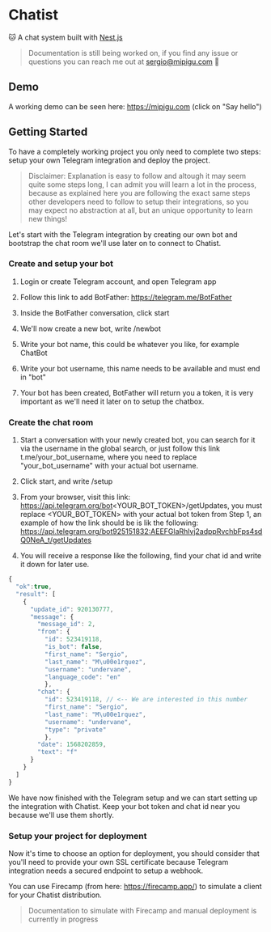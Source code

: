 # Chatist

🐱 A chat system built with [Nest.js](https://nestjs.com/)

> Documentation is still being worked on, if you find any issue or questions you can reach me out at [sergio@mipigu.com](mailto:sergio@mipigu.com) 👋

## Demo

A working demo can be seen here: https://mipigu.com (click on "Say hello")

## Getting Started

To have a completely working project you only need to complete two steps: setup your own Telegram integration and deploy the project.

> Disclaimer: Explanation is easy to follow and altough it may seem quite some steps long, I can admit you will learn a lot in the process, because as explained here you are following the exact same steps other developers need to follow to setup their integrations, so you may expect no abstraction at all, but an unique opportunity to learn new things!

Let's start with the Telegram integration by creating our own bot and bootstrap the chat room we'll use later on to connect to Chatist.

### Create and setup your bot

1. Login or create Telegram account, and open Telegram app

2. Follow this link to add BotFather: https://telegram.me/BotFather

3. Inside the BotFather conversation, click start

4. We'll now create a new bot, write /newbot

5. Write your bot name, this could be whatever you like, for example ChatBot

6. Write your bot username, this name needs to be available and must end in "bot"

7. Your bot has been created, BotFather will return you a token, it is very important as we'll need it later on to setup the chatbox.

### Create the chat room

1. Start a conversation with your newly created bot, you can search for it via the username in the global search, or just follow this link t.me/your_bot_username, where you need to replace "your_bot_username" with your actual bot username.

2. Click start, and write /setup

3. From your browser, visit this link: https://api.telegram.org/bot<YOUR_BOT_TOKEN>/getUpdates, you must replace <YOUR_BOT_TOKEN> with your actual bot token from Step 1, an example of how the link should be is lik the following: https://api.telegram.org/bot925151832:AEEFGlaRhlvj2adppRvchbFps4sdQ0NeA_t/getUpdates

4. You will receive a response like the following, find your chat id and write it down for later use.

```js
{
  "ok":true,
  "result": [
    {
      "update_id": 920130777,
      "message": {
        "message_id": 2,
        "from": {
          "id": 523419118,
          "is_bot": false,
          "first_name": "Sergio",
          "last_name": "M\u00e1rquez",
          "username": "undervane",
          "language_code": "en"
          },
        "chat": {
          "id": 523419118, // <-- We are interested in this number
          "first_name": "Sergio",
          "last_name": "M\u00e1rquez",
          "username": "undervane",
          "type": "private"
          },
        "date": 1568202859,
        "text": "f"
      }
    }
  ]
}
```

We have now finished with the Telegram setup and we can start setting up the integration with Chatist. Keep your bot token and chat id near you because we'll use them shortly.

### Setup your project for deployment

Now it's time to choose an option for deployment, you should consider that you'll need to provide your own SSL certificate because Telegram integration needs a secured endpoint to setup a webhook.

You can use Firecamp (from here: https://firecamp.app/) to simulate a client for your Chatist distribution.

> Documentation to simulate with Firecamp and manual deployment is currently in progress
